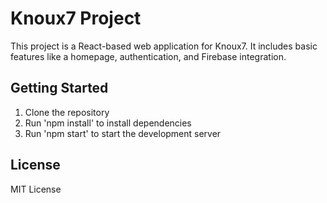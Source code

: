 # Knoux7 Project

This project is a React-based web application for Knoux7. It includes basic features like a homepage, authentication, and Firebase integration.

## Getting Started

1. Clone the repository
2. Run 'npm install' to install dependencies
3. Run 'npm start' to start the development server

## License

MIT License
